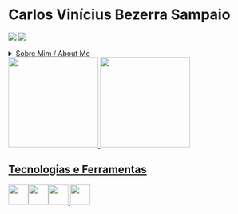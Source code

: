 
# Carlos Vinícius Bezerra Sampaio 

<a href="https://www.linkedin.com/in/carlos-vinícius-bezerra-sampaio-b6a302254/" target="_blank"><img src="https://img.shields.io/badge/-LinkedIn-%230077B5?style=for-the-badge&logo=linkedin&logoColor=white" target="_blank"></a>  <a href = "mailto:carlosviniciussampaio@hotmail.com"><img src="https://img.shields.io/badge/Gmail-D14836?style=for-the-badge&logo=gmail&logoColor=white" target="_blank" >
 
<details>
          
<summary>Sobre Mim / About Me</summary>

## **Português**

Eu sou o Carlos Vinícius Bezerra Sampaio. Sou desenvolvedor Front-end. Me formei no curso de direito, porém nunca me vi
trabalhando como advogado, sempre quis fazer o curso de engenharia da computação ou algo que tivesse relação com computadores, na época que cursei direito não havia 
faculdade de engenharia da computação na minha região.

O que me fez buscar a programação foi não apenas a demanda do mercado, mas também o gosto pelo computador, mexer no computador sempre foi divertido pra mim, conteudos 
relacionados a computadores instigam a minha curiosidade, e acredito que eu tenha uma certa facilidade em aprender temas relacionados. Com isso me inscrevi na Alura (
A maior escola de tecnologia do Brasil), fiz vários cursos por lá e também alguns cursos extras na internet. 

Estudo programação há alguns meses, no momento sou desenvolvedor front-end, e tenho o intuito de me tornar um DEV full-stack no futuro, já sei bastante sobre o front. Tenho familiaridade com HTML, CSS, JavaScript, React. Meus proximos passos são avançar com o back-end,
Angular e outros.

Atualmente sou Desenvolvedor Front-End

## **English**
Hello, I'm Carlos Vinícius Bezerra Sampaio, I'm a Front-end developer and intending to enter the programming job market. I'm a law graduate, but I've never seen myself
working as a lawyer, I always wanted to take a course in computer engineering or something related to computers, at the time I studied law there was no
college of computer engineering in my area.

What made me look for programming was not only the market demand, but also the taste for the computer, playing with the computer has always been fun for me, content
related to computers instigate my curiosity, and I believe that I have a certain ease in learning related topics. With that in mind I signed up for Alura (
The biggest technology school in Brazil), I took several courses there and also some extra courses on the internet.

I've been studying programming for a few months, at the moment I'm a front-end developer , with the intention of becoming a full-stack DEV, I already know a lot about the front-end, but at the moment
I haven't delved into the backend yet. I have some familiarity with HTML, CSS, JavaScript, React. My next steps are to start with the backend,
Angular and others.

I am currently a Front-End Developer

</details>          
          
<div>
<a href="https://github.com/Carl-Vini">
<img height="180em" src="https://github-readme-stats.vercel.app/api/top-langs/?username=Carl-Vini&layout=compact&langs_count=7&theme=dracula"/>
<img height="180em" src="https://github-readme-stats.vercel.app/api?username=Carl-Vini&show_icons=true&theme=dracula&include_all_commits=true&count_private=true"/>
</div>

          

<!---
Carl-Vini/Carl-Vini is a ✨ special ✨ repository because its `README.md` (this file) appears on your GitHub profile.
You can click the Preview link to take a look at your changes.
--->

## Tecnologias e  Ferramentas 


<img src="https://cdn.jsdelivr.net/gh/devicons/devicon/icons/css3/css3-plain-wordmark.svg" width="40" heigth="40"/><img src="https://cdn.jsdelivr.net/gh/devicons/devicon/icons/html5/html5-plain-wordmark.svg" width="40" heigth="40"/><img src="https://cdn.jsdelivr.net/gh/devicons/devicon/icons/javascript/javascript-original.svg" width="40" heigth="40"/> <img src="https://cdn.jsdelivr.net/gh/devicons/devicon/icons/react/react-original-wordmark.svg" width="40" heigth="40"/>
          
          
                   

